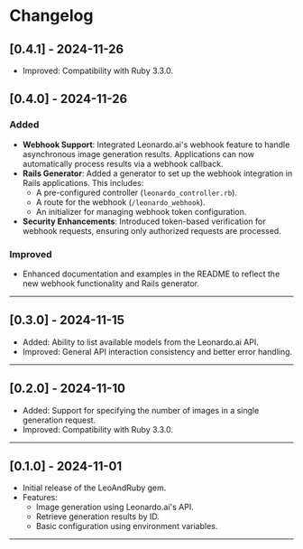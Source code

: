 # Changelog

## [0.4.1] - 2024-11-26

- Improved: Compatibility with Ruby 3.3.0.


## [0.4.0] - 2024-11-26
### Added
- **Webhook Support**: Integrated Leonardo.ai's webhook feature to handle asynchronous image generation results. Applications can now automatically process results via a webhook callback.
- **Rails Generator**: Added a generator to set up the webhook integration in Rails applications. This includes:
  - A pre-configured controller (`leonardo_controller.rb`).
  - A route for the webhook (`/leonardo_webhook`).
  - An initializer for managing webhook token configuration.
- **Security Enhancements**: Introduced token-based verification for webhook requests, ensuring only authorized requests are processed.

### Improved
- Enhanced documentation and examples in the README to reflect the new webhook functionality and Rails generator.

---

## [0.3.0] - 2024-11-15
- Added: Ability to list available models from the Leonardo.ai API.
- Improved: General API interaction consistency and better error handling.

---

## [0.2.0] - 2024-11-10
- Added: Support for specifying the number of images in a single generation request.
- Improved: Compatibility with Ruby 3.3.0.

---

## [0.1.0] - 2024-11-01
- Initial release of the LeoAndRuby gem.
- Features:
  - Image generation using Leonardo.ai's API.
  - Retrieve generation results by ID.
  - Basic configuration using environment variables.

---